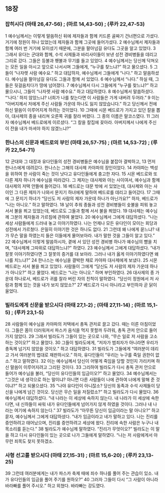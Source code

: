 ## 18장
### 잡히시다 (마태 26,47-56) ;  (마르 14,43-50) ;  (루카 22,47-53)
1 예수님께서는 이렇게 말씀하신 뒤에 제자들과 함께 키드론 골짜기 건너편으로 가셨다. 거기에 정원이 하나 있었는데 제자들과 함께 그곳에 들어가셨다.
2 예수님께서 제자들과 함께 여러 번 거기에 모이셨기 때문에, 그분을 팔아넘길 유다도 그곳을 알고 있었다.
3 그래서 유다는 군대와 함께, 수석 사제들과 바리사이들이 보낸 성전 경비병들을 데리고 그리로 갔다. 그들은 등불과 횃불과 무기를 들고 있었다.
4 예수님께서는 당신께 닥쳐오는 모든 일을 아시고 앞으로 나서시며 그들에게, “누구를 찾느냐?” 하고 물으셨다.
5 그들이 “나자렛 사람 예수요.” 하고 대답하자, 예수님께서 그들에게 “나다.” 하고 말씀하셨다. 예수님을 팔아넘길 유다도 그들과 함께 서 있었다.
6 예수님께서 “나다.” 하실 때, 그들은 뒷걸음치다가 땅에 넘어졌다.
7 예수님께서 다시 그들에게 “누구를 찾느냐?” 하고 물으시니, 그들이 “나자렛 사람 예수요.” 하고 대답하였다.
8 예수님께서 말씀하셨다. “‘나다.’ 하지 않았느냐? 너희가 나를 찾는다면 이 사람들은 가게 내버려 두어라.”
9 이는 “아버지께서 저에게 주신 사람들 가운데 하나도 잃지 않았습니다.” 하고 당신께서 전에 하신 말씀이 이루어지게 하려는 것이었다.
10 그때에 시몬 베드로가 가지고 있던 칼을 뽑아, 대사제의 종을 내리쳐 오른쪽 귀를 잘라 버렸다. 그 종의 이름은 말코스였다.
11 그러자 예수님께서 베드로에게 이르셨다. “그 칼을 칼집에 꽂아라. 아버지께서 나에게 주신 이 잔을 내가 마셔야 하지 않겠느냐?”
### 한나스의 신문과 베드로의 부인 (마태 26,57-75) ;  (마르 14,53-72) ;  (루카 22,54-71)
12 군대와 그 대장과 유다인들의 성전 경비병들은 예수님을 붙잡아 결박하고,
13 먼저 한나스에게 데려갔다. 한나스는 그해의 대사제 카야파의 장인이었다.
14 카야파는 백성을 위하여 한 사람이 죽는 것이 낫다고 유다인들에게 충고한 자다.
15 시몬 베드로와 또 다른 제자 하나가 예수님을 따라갔다. 그 제자는 대사제와 아는 사이여서, 예수님과 함께 대사제의 저택 안뜰에 들어갔다.
16 베드로는 대문 밖에 서 있었는데, 대사제와 아는 사이인 그 다른 제자가 나와서 문지기 하녀에게 말하여 베드로를 데리고 들어갔다.
17 그때에 그 문지기 하녀가 “당신도 저 사람의 제자 가운데 하나가 아닌가요?” 하자, 베드로가 “나는 아니오.” 하고 말하였다.
18 날이 추워 종들과 성전 경비병들이 숯불을 피워 놓고 서서 불을 쬐고 있었는데, 베드로도 그들과 함께 서서 불을 쬐었다.
19 대사제는 예수님께 그분의 제자들과 가르침에 관하여 물었다.
20 예수님께서 그에게 대답하셨다. “나는 세상 사람들에게 드러내 놓고 이야기하였다. 나는 언제나 모든 유다인이 모이는 회당과 성전에서 가르쳤다. 은밀히 이야기한 것은 하나도 없다.
21 그런데 왜 나에게 묻느냐? 내가 무슨 말을 하였는지 들은 이들에게 물어보아라. 내가 말한 것을 그들이 알고 있다.”
22 예수님께서 이렇게 말씀하시자, 곁에 서 있던 성전 경비병 하나가 예수님의 뺨을 치며, "대사제께 그따위로 대답하느냐?" 하였다.
23 예수님께서 그에게 대답하셨다. “내가 잘못 이야기하였다면 그 잘못의 증거를 대 보아라. 그러나 내가 옳게 이야기하였다면 왜 나를 치느냐?”
24 한나스는 예수님을 결박한 채로 카야파 대사제에게 보냈다.
25 시몬 베드로는 서서 불을 쬐고 있었다. 사람들이 그에게 “당신도 저 사람의 제자 가운데 하나가 아니오?” 하고 물었다. 베드로는 “나는 아니오.” 하며 부인하였다.
26 대사제의 종 가운데 하나로서, 베드로가 귀를 잘라 버린 자의 친척이 말하였다. “당신이 정원에서 저 사람과 함께 있는 것을 내가 보지 않았소?”
27 베드로가 다시 아니라고 부인하자 곧 닭이 울었다.
### 빌라도에게 신문을 받으시다 (마태 27,1-2) ;  (마태 27,11-14) ;  (마르 15,1-5) ;  (루카 23,1-5)
28 사람들이 예수님을 카야파의 저택에서 총독 관저로 끌고 갔다. 때는 이른 아침이었다. 그들은 몸이 더러워져서 파스카 음식을 먹지 못할까 두려워, 총독 관저 안으로 들어가지 않았다.
29 그래서 빌라도가 그들이 있는 곳으로 나와, “무슨 일로 저 사람을 고소하는 것이오?” 하고 물었다.
30 그들이 빌라도에게, “저자가 범죄자가 아니라면 우리가 총독께 넘기지 않았을 것이오.” 하고 대답하였다.
31 빌라도가 그들에게 “여러분이 데리고 가서 여러분의 법대로 재판하시오.” 하자, 유다인들이 “우리는 누구를 죽일 권한이 없소.” 하고 말하였다.
32 이는 예수님께서 당신이 어떻게 죽임을 당할 것인지 가리키며 하신 말씀이 이루어지려고 그리된 것이다.
33 그리하여 빌라도가 다시 총독 관저 안으로 들어가 예수님을 불러, “당신이 유다인들의 임금이오?” 하고 물었다.
34 예수님께서는 “그것은 네 생각으로 하는 말이냐? 아니면 다른 사람들이 나에 관하여 너에게 말해 준 것이냐?” 하고 되물으셨다.
35 “나야 유다인이 아니잖소? 당신의 동족과 수석 사제들이 당신을 나에게 넘긴 것이오. 당신은 무슨 일을 저질렀소?” 하고 빌라도가 다시 물었다.
36 예수님께서 대답하셨다. “내 나라는 이 세상에 속하지 않는다. 내 나라가 이 세상에 속한다면, 내 신하들이 싸워 내가 유다인들에게 넘어가지 않게 하였을 것이다. 그러나 내 나라는 여기에 속하지 않는다.”
37 빌라도가 “아무튼 당신이 임금이라는 말 아니오?” 하고 묻자, 예수님께서 그에게 대답하셨다. “내가 임금이라고 네가 말하고 있다. 나는 진리를 증언하려고 태어났으며, 진리를 증언하려고 세상에 왔다. 진리에 속한 사람은 누구나 내 목소리를 듣는다.”
38 빌라도가 예수님께 말하였다. “진리가 무엇이오?” 빌라도는 이 말을 하고 다시 유다인들이 있는 곳으로 나가 그들에게 말하였다. “나는 저 사람에게서 아무런 죄목도 찾지 못하겠소.
### 사형 선고를 받으시다 (마태 27,15-31) ;  (마르 15,6-20) ;  (루카 23,13-25)
39 그런데 여러분에게는 내가 파스카 축제 때에 죄수 하나를 풀어 주는 관습이 있소. 내가 유다인들의 임금을 풀어 주기를 원하오?”
40 그러자 그들이 다시 “그 사람이 아니라 바라빠를 풀어 주시오.” 하고 외쳤다. 바라빠는 강도였다.
